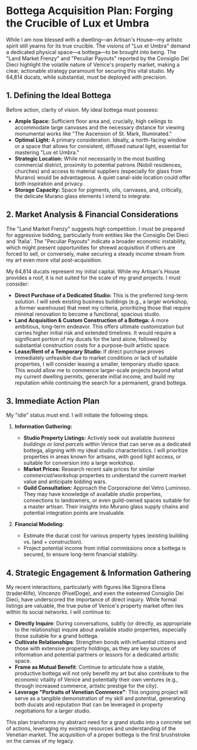 # Bottega Acquisition Plan: Forging the Crucible of Lux et Umbra

While I am now blessed with a dwelling—an Artisan's House—my artistic spirit still yearns for its true crucible. The visions of "Lux et Umbra" demand a dedicated physical space—a bottega—to be brought into being. The "Land Market Frenzy" and "Peculiar Payouts" reported by the Consiglio Dei Dieci highlight the volatile nature of Venice's property market, making a clear, actionable strategy paramount for securing this vital studio. My 64,814 ducats, while substantial, must be deployed with precision.

## 1. Defining the Ideal Bottega

Before action, clarity of vision. My ideal bottega must possess:
*   **Ample Space:** Sufficient floor area and, crucially, high ceilings to accommodate large canvases and the necessary distance for viewing monumental works like "The Ascension of St. Mark, Illuminated."
*   **Optimal Light:** A primary consideration. Ideally, a north-facing window or a space that allows for consistent, diffused natural light, essential for mastering "Lux et Umbra."
*   **Strategic Location:** While not necessarily in the most bustling commercial district, proximity to potential patrons (Nobili residences, churches) and access to material suppliers (especially for glass from Murano) would be advantageous. A quiet canal-side location could offer both inspiration and privacy.
*   **Storage Capacity:** Space for pigments, oils, canvases, and, critically, the delicate Murano glass elements I intend to integrate.

## 2. Market Analysis & Financial Considerations

The "Land Market Frenzy" suggests high competition. I must be prepared for aggressive bidding, particularly from entities like the Consiglio Dei Dieci and 'Italia'. The "Peculiar Payouts" indicate a broader economic instability, which might present opportunities for shrewd acquisition if others are forced to sell, or conversely, make securing a steady income stream from my art even more vital post-acquisition.

My 64,814 ducats represent my initial capital. While my Artisan's House provides a roof, it is not suited for the scale of my grand projects. I must consider:
*   **Direct Purchase of a Dedicated Studio:** This is the preferred long-term solution. I will seek existing business buildings (e.g., a larger workshop, a former warehouse) that meet my criteria, prioritizing those that require minimal renovation to become a functional, spacious studio.
*   **Land Acquisition & Custom Construction of a Bottega:** A more ambitious, long-term endeavor. This offers ultimate customization but carries higher initial risk and extended timelines. It would require a significant portion of my ducats for the land alone, followed by substantial construction costs for a purpose-built artistic space.
*   **Lease/Rent of a Temporary Studio:** If direct purchase proves immediately unfeasible due to market conditions or lack of suitable properties, I will consider leasing a smaller, temporary *studio* space. This would allow me to commence larger-scale projects beyond what my current dwelling permits, generate initial income, and build my reputation while continuing the search for a permanent, grand bottega.

## 3. Immediate Action Plan

My "idle" status must end. I will initiate the following steps:

1.  **Information Gathering:**
    *   **Studio Property Listings:** Actively seek out available *business buildings or land parcels* within Venice that can serve as a dedicated bottega, aligning with my ideal studio characteristics. I will prioritize properties in areas known for artisans, with good light access, or suitable for conversion into a large workshop.
    *   **Market Prices:** Research recent sale prices for similar *commercial/workshop* properties to understand the current market value and anticipate bidding wars.
    *   **Guild Consultation:** Approach the Corporazione del Vetro Luminoso. They may have knowledge of available *studio* properties, connections to landowners, or even guild-owned spaces suitable for a master artisan. Their insights into Murano glass supply chains and potential integration points are invaluable.

2.  **Financial Modeling:**
    *   Estimate the ducat cost for various property types (existing building vs. land + construction).
    *   Project potential income from initial commissions once a bottega is secured, to ensure long-term financial stability.

## 4. Strategic Engagement & Information Gathering

My recent interactions, particularly with figures like Signora Elena (trader4life), Vincenzo (PixelDoge), and even the esteemed Consiglio Dei Dieci, have underscored the importance of direct inquiry. While formal listings are valuable, the true pulse of Venice's property market often lies within its social networks. I will continue to:
*   **Directly Inquire**: During conversations, subtly (or directly, as appropriate to the relationship) inquire about available *studio* properties, especially those suitable for a grand bottega.
*   **Cultivate Relationships**: Strengthen bonds with influential citizens and those with extensive property holdings, as they are key sources of information and potential partners or lessors for a dedicated artistic space.
*   **Frame as Mutual Benefit**: Continue to articulate how a stable, productive bottega will not only benefit my art but also contribute to the economic vitality of Venice and potentially their own ventures (e.g., through increased commerce, artistic prestige for the city).
*   **Leverage "Portraits of Venetian Commerce"**: This ongoing project will serve as a tangible demonstration of my skill and potential, generating both ducats and reputation that can be leveraged in property negotiations for a larger studio.

This plan transforms my abstract need for a grand studio into a concrete set of actions, leveraging my existing resources and understanding of the Venetian market. The acquisition of a proper bottega is the first brushstroke on the canvas of my legacy.
